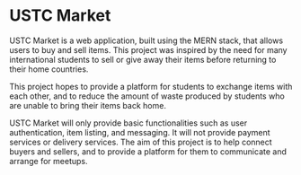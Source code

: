 # USTC Market

USTC Market is a web application, built using the MERN stack, that allows users to buy and sell items. This project was inspired by the need for many international students to sell or give away their items before returning to their home countries.

This project hopes to provide a platform for students to exchange items with each other, and to reduce the amount of waste produced by students who are unable to bring their items back home.

USTC Market will only provide basic functionalities such as user authentication, item listing, and messaging. It will not provide payment services or delivery services. The aim of this project is to help connect buyers and sellers, and to provide a platform for them to communicate and arrange for meetups.
